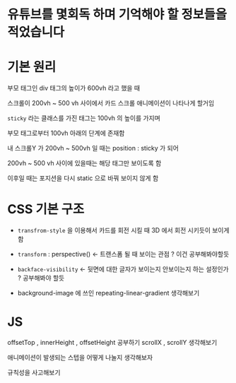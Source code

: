 # 유튜브를 몇회독 하며 기억해야 할 정보들을 적었습니다

# 기본 원리

부모 태그인 div 태그의 높이가 600vh 라고 했을 때

스크롤이 200vh ~ 500 vh 사이에서 카드 스크롤 애니메이션이 나타나게 할거임

`sticky` 라는 클래스를 가진 태그는 100vh 의 높이를 가지며

부모 태그로부터 100vh 아래의 단계에 존재함

내 스크롤Y 가 200vh ~ 500vh 일 때는 position : sticky 가 되어

200vh ~ 500 vh 사이에 있을때는 해당 태그만 보이도록 함

이후일 때는 포지션을 다시 static 으로 바꿔 보이지 않게 함

# CSS 기본 구조

- `transfrom-style` 을 이용해서 카드를 회전 시킬 때 3D 에서 회전 시키듯이 보이게 함
- `transform` : perspective() <- 트랜스폼 될 때 보이는 관점 ? 이건 공부해봐야할듯

- `backface-visibility` <- 뒷면에 대한 글자가 보이는지 안보이는지 하는 설정인가 ? 공부해봐야 할듯
- background-image 에 쓰인 repeating-linear-gradient 생각해보기

# JS

offsetTop , innerHeight , offsetHeight 공부하기
scrollX , scrollY 생각해보기

애니메이션이 발생되는 스텝을 어떻게 나눌지 생각해보자

규칙성을 사고해보기
